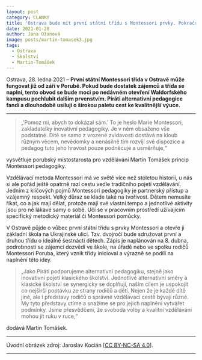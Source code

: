 ```yaml
---
layout: post
category: CLANKY
title: 'Ostrava bude mít první státní třídu s Montessori prvky. Pokračuje tak v rozšiřování pestré nabídky vzdělávání.'
date: 2021-01-28
author: Jana Ožanová
image: posts/martin-tomasek3.jpg
tags:
  - Ostrava
  - Školství
  - Martin-Tomášek
---
```


Ostrava, 28. ledna 2021 – **První státní Montessori třída v Ostravě může fungovat již od září v Porubě. Pokud bude dostatek zájemců a třída se naplní, tento obvod se bude moci po nedávném otevření Waldorfského kampusu pochlubit dalším prvenstvím. Piráti alternativní pedagogice fandí a dlouhodobě usilují o širokou paletu cest ke kvalitnější výuce.**

<hr />

>„’Pomoz mi, abych to dokázal sám.’ To je heslo Marie Montessori, zakladatelky inovativní pedagogiky. Je v něm obsaženo vše podstatné. Dítě se samo z vrozené zvídavosti dostává na kloub různým věcem, nevědomky a nenásilně tím rozvíjí své dispozice a pedagog tuto jeho hravost pouze podněcuje a usměrňuje,“

vysvětluje porubský místostarosta pro vzdělávání Martin Tomášek princip Montessori pedagogiky.

Vzdělávací metoda Montessori má ve světě více než stoletou historii, u nás si ale pořád ještě opatrně razí cestu vedle tradičního pojetí vzdělávání. Jedním z klíčových pojmů  Montessori pedagogiky je partnerský přístup a vzájemný respekt. Velký důraz se klade také na tvořivost. Dětem nemusíte říkat, co a jak mají dělat, protože mají své vlastní tempo a jednotlivé aktivity jsou pro ně  lákavé samy o sobě. Učí se v pracovním prostředí užívajícím specifický metodický materiál či Montessori pomůcky.

V Ostravě půjde o vůbec první státní třídu s prvky Montessori a otevře ji základní škola na Ukrajinské ulici. Tzv. dvojročí bude sdružovat první a druhou třídu o ideálně šestnácti dětech. Zápis je naplánován na 8. dubna, podrobnosti se zájemci dozvědí ve škole, na úřadě nebo ve spolku rodičů Montessori Poruba, který vznik třídy inicioval a výrazně se podílí na naplnění této idey.

>„Jako Piráti podporujeme alternativní pedagogiku, stejně jako inovativní pojetí klasického školství. Jednotlivé alternativní směry a klasické školství se synergicky se doplňují, naším cílem je uspokojit co nejširší poptávku ze strany rodičů a dětí. Nejen že je každé dítě jiné, ale i představy rodičů o správné vzdělávací cestě bývají různé. My tyto představy ctíme a snažíme se pro jejich naplnění vytvářet podmínky. Jsme přesvědčeni, že svoboda volby a kvalitní vzdělávání mohou jít ruku v ruce,“

dodává Martin Tomášek.

---

Úvodní obrázek zdroj: Jaroslav Kocián \[[CC BY-NC-SA 4.0](https://creativecommons.org/licenses/by-nc-sa/4.0/deed.cs)\].

- - -

